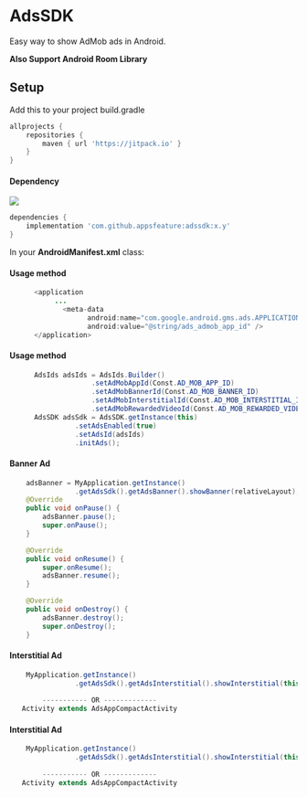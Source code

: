 # AdsSDK
Easy way to show AdMob ads in Android.
 
<b>Also Support Android Room Library</b>
  
## Setup

Add this to your project build.gradle
``` gradle
allprojects {
    repositories {
        maven { url 'https://jitpack.io' }
    }
}
```
#### Dependency 
[![](https://jitpack.io/v/appsfeature/adssdk.svg)](https://jitpack.io/#appsfeature/adssdk)
```gradle
dependencies {
    implementation 'com.github.appsfeature:adssdk:x.y'
}
```   

In your <b>AndroidManifest.xml</b> class:
#### Usage method
```java 
      <application
           ...
             <meta-data
                   android:name="com.google.android.gms.ads.APPLICATION_ID"
                   android:value="@string/ads_admob_app_id" />
      </application>
```

#### Usage method
```java 
      AdsIds adsIds = AdsIds.Builder()
                    .setAdMobAppId(Const.AD_MOB_APP_ID)
                    .setAdMobBannerId(Const.AD_MOB_BANNER_ID)
                    .setAdMobInterstitialId(Const.AD_MOB_INTERSTITIAL_ID)
                    .setAdMobRewardedVideoId(Const.AD_MOB_REWARDED_VIDEO_ID);
      AdsSDK adsSdk = AdsSDK.getInstance(this)
                .setAdsEnabled(true)
                .setAdsId(adsIds)
                .initAds();
```


#### Banner Ad
```java 
    adsBanner = MyApplication.getInstance()
                .getAdsSdk().getAdsBanner().showBanner(relativeLayout);
    @Override
    public void onPause() {
        adsBanner.pause();
        super.onPause();
    }

    @Override
    public void onResume() {
        super.onResume();
        adsBanner.resume();
    }

    @Override
    public void onDestroy() {
        adsBanner.destroy();
        super.onDestroy();
    }
```

#### Interstitial Ad  
```java 
    MyApplication.getInstance()
                .getAdsSdk().getAdsInterstitial().showInterstitial(this);
                
        ----------- OR -------------
   Activity extends AdsAppCompactActivity
```

#### Interstitial Ad  
```java 
    MyApplication.getInstance()
                .getAdsSdk().getAdsInterstitial().showInterstitial(this);
                
        ----------- OR -------------
   Activity extends AdsAppCompactActivity
```
